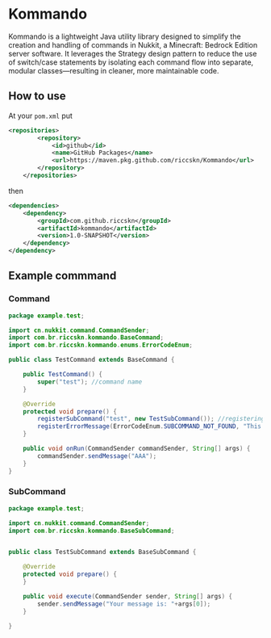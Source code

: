 # Kommando
Kommando is a lightweight Java utility library designed to simplify the creation and handling of commands in Nukkit, a Minecraft: Bedrock Edition server software. It leverages the Strategy design pattern to reduce the use of switch/case statements by isolating each command flow into separate, modular classes—resulting in cleaner, more maintainable code.

## How to use
At your `pom.xml` put

```xml
<repositories>
        <repository>
            <id>github</id>
            <name>GitHub Packages</name>
            <url>https://maven.pkg.github.com/riccskn/Kommando</url>
        </repository>
    </repositories>
```

then

```xml
<dependencies>
    <dependency>
        <groupId>com.github.riccskn</groupId>
        <artifactId>kommando</artifactId>
        <version>1.0-SNAPSHOT</version>
    </dependency>
</dependency>
```

## Example commmand


### Command
```java
package example.test;

import cn.nukkit.command.CommandSender;
import com.br.riccskn.kommando.BaseCommand;
import com.br.riccskn.kommando.enums.ErrorCodeEnum;

public class TestCommand extends BaseCommand {

    public TestCommand() {
        super("test"); //command name
    }

    @Override
    protected void prepare() {
        registerSubCommand("test", new TestSubCommand()); //registering a subcommand
        registerErrorMessage(ErrorCodeEnum.SUBCOMMAND_NOT_FOUND, "This subcommand does not exist.");
    }

    public void onRun(CommandSender commandSender, String[] args) {
        commandSender.sendMessage("AAA");
    }
}

```

### SubCommand
```java
package example.test;

import cn.nukkit.command.CommandSender;
import com.br.riccskn.kommando.BaseSubCommand;


public class TestSubCommand extends BaseSubCommand {

    @Override
    protected void prepare() {
    }

    public void execute(CommandSender sender, String[] args) {
        sender.sendMessage("Your message is: "+args[0]);
    }

}

```
